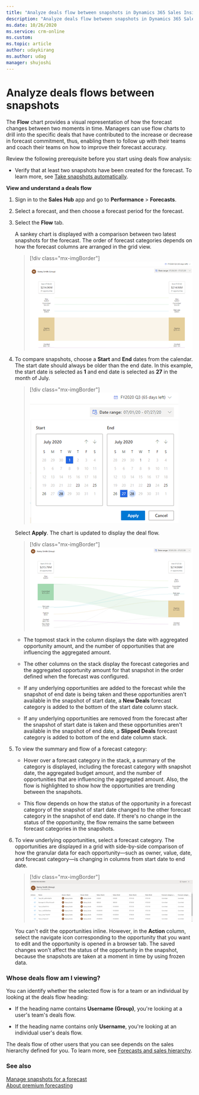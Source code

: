 ```yaml
---	
title: "Analyze deals flow between snapshots in Dynamics 365 Sales Insights | MicrosoftDocs"	
description: "Analyze deals flow between snapshots in Dynamics 365 Sales Insights."	
ms.date: 10/26/2020	
ms.service: crm-online
ms.custom: 	
ms.topic: article	
author: udaykirang	
ms.author: udag	
manager: shujoshi	
---	
```


# Analyze deals flows between snapshots	

The **Flow** chart provides a visual representation of how the forecast changes between two moments in time. Managers can use flow charts to drill into the specific deals that have contributed to the increase or decrease in forecast commitment, thus, enabling them to follow up with their teams and coach their teams on how to improve their forecast accuracy.	

Review the following prerequisite before you start using deals flow analysis:	

- Verify that at least two snapshots have been created for the forecast. To learn more, see [Take snapshots automatically](manage-snapshots-forecast.md).	

**View and understand a deals flow**	

1.	Sign in to the **Sales Hub** app and go to **Performance** > **Forecasts**.	

2.	Select a forecast, and then choose a forecast period for the forecast.	

3.	Select the **Flow** tab.	

    A sankey chart is displayed with a comparison between two latest snapshots for the forecast. The order of forecast categories depends on how the forecast columns are arranged in the grid view.	

    > [!div class="mx-imgBorder"]	
    > ![Deal flown sankey chart](media/predictive-forecasting-deal-flow-sankey-chart.png "Deal flown sankey chart") 

4.	To compare snapshots, choose a **Start** and **End** dates from the calendar. The start date should always be older than the end date. In this example, the start date is selected as **1** and end date is selected as **27** in the month of July.	

    > [!div class="mx-imgBorder"]	
    > ![Select start and end date](media/predictive-forecasting-deal-flow-select-start-end-date.png "Select start and end date")	
 	
    Select **Apply**. The chart is updated to display the deal flow.	
    > [!div class="mx-imgBorder"]	
    > ![Deal flow chart between dates](media/predictive-forecasting-deal-flow-chart-between-dates.png "Deal flow chart between dates")    	
 	
    - The topmost stack in the column displays the date with aggregated opportunity amount, and the number of opportunities that are influencing the aggregated amount.	
    -	The other columns on the stack display the forecast categories and the aggregated opportunity amount for that snapshot in the order defined when the forecast was configured.	

    -	If any underlying opportunities are added to the forecast while the snapshot of end date is being taken and these opportunities aren't available in the snapshot of start date, a **New Deals** forecast category is added to the bottom of the start date column stack.	

    -	If any underlying opportunities are removed from the forecast after the snapshot of start date is taken and these opportunities aren't available in the snapshot of end date, a **Slipped Deals** forecast category is added to bottom of the end date column stack.	

5.	To view the summary and flow of a forecast category:	

    -	Hover over a forecast category in the stack, a summary of the category is displayed, including the forecast category with snapshot date, the aggregated budget amount, and the number of opportunities that are influencing the aggregated amount. Also, the flow is highlighted to show how the opportunities are trending between the snapshots.	

    -	This flow depends on how the status of the opportunity in a forecast category of the snapshot of start date changed to the other forecast category in the snapshot of end date. If there's no change in the status of the opportunity, the flow remains the same between forecast categories in the snapshots.	

6.	To view underlying opportunities, select a forecast category. The opportunities are displayed in a grid with side-by-side comparison of how the granular data for each opportunity—such as owner, value, date, and forecast category—is changing in columns from start date to end date.	

    > [!div class="mx-imgBorder"]	
    > ![Underlying opportunities of a forecast category](media/predictive-forecasting-deal-underlying-opportunities-forecast-category.png "Underlying opportunities of a forecast category")	

    You can't edit the opportunities inline. However, in the **Action** column, select the navigate icon corresponding to the opportunity that you want to edit and the opportunity is opened in a browser tab. The saved changes won't affect the status of the opportunity in the snapshot, because the snapshots are taken at a moment in time by using frozen data.	

### Whose deals flow am I viewing?	

You can identify whether the selected flow is for a team or an individual by looking at the deals flow heading:	

-	If the heading name contains **Username (Group)**, you're looking at a user's team's deals flow.	

-	If the heading name contains only **Username**, you're looking at an individual user's deals flow.	

The deals flow of other users that you can see depends on the sales hierarchy defined for you. To learn more, see [Forecasts and sales hierarchy](https://docs.microsoft.com/dynamics365/sales-enterprise/view-forecasts#forecasts-and-sales-hierarchy).	


### See also	

[Manage snapshots for a forecast](manage-snapshots-forecast.md)<br>	
[About premium forecasting](configure-premium-forecasting.md)
